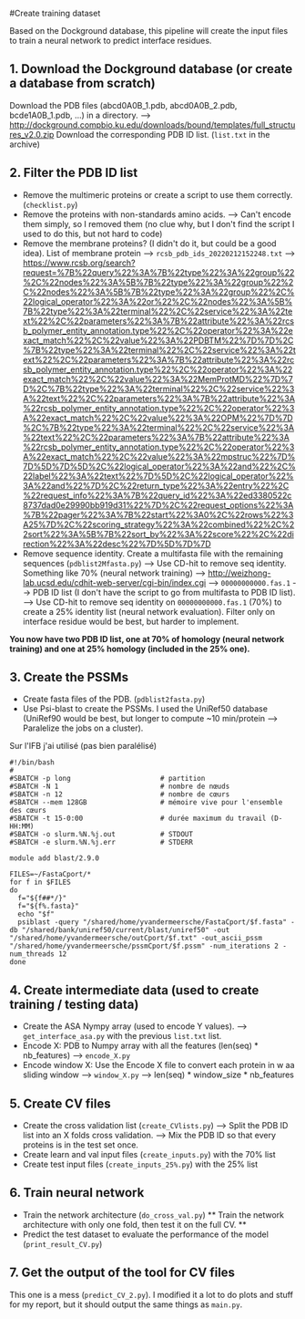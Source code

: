 #Create training dataset

Based on the Dockground database, this pipeline will create the input files to
train a neural network to predict interface residues.

## 1. Download the Dockground database (or create a database from scratch)
Download the PDB files (abcd0A0B_1.pdb, abcd0A0B_2.pdb, bcde1A0B_1.pdb, ...) in a directory.
--> http://dockground.compbio.ku.edu/downloads/bound/templates/full_structures_v2.0.zip
Download the corresponding PDB ID list. (`list.txt` in the archive)

## 2. Filter the PDB ID list
- Remove the multimeric proteins or create a script to use them correctly. (`checklist.py`)
- Remove the proteins with non-standards amino acids. --> Can't encode them simply, so I removed them (no clue why, but I don't find the script I used to do this, but not hard to code)
- Remove the membrane proteins? (I didn't do it, but could be a good idea). List of membrane protein --> `rcsb_pdb_ids_20220212152248.txt` -->  
https://www.rcsb.org/search?request=%7B%22query%22%3A%7B%22type%22%3A%22group%22%2C%22nodes%22%3A%5B%7B%22type%22%3A%22group%22%2C%22nodes%22%3A%5B%7B%22type%22%3A%22group%22%2C%22logical_operator%22%3A%22or%22%2C%22nodes%22%3A%5B%7B%22type%22%3A%22terminal%22%2C%22service%22%3A%22text%22%2C%22parameters%22%3A%7B%22attribute%22%3A%22rcsb_polymer_entity_annotation.type%22%2C%22operator%22%3A%22exact_match%22%2C%22value%22%3A%22PDBTM%22%7D%7D%2C%7B%22type%22%3A%22terminal%22%2C%22service%22%3A%22text%22%2C%22parameters%22%3A%7B%22attribute%22%3A%22rcsb_polymer_entity_annotation.type%22%2C%22operator%22%3A%22exact_match%22%2C%22value%22%3A%22MemProtMD%22%7D%7D%2C%7B%22type%22%3A%22terminal%22%2C%22service%22%3A%22text%22%2C%22parameters%22%3A%7B%22attribute%22%3A%22rcsb_polymer_entity_annotation.type%22%2C%22operator%22%3A%22exact_match%22%2C%22value%22%3A%22OPM%22%7D%7D%2C%7B%22type%22%3A%22terminal%22%2C%22service%22%3A%22text%22%2C%22parameters%22%3A%7B%22attribute%22%3A%22rcsb_polymer_entity_annotation.type%22%2C%22operator%22%3A%22exact_match%22%2C%22value%22%3A%22mpstruc%22%7D%7D%5D%7D%5D%2C%22logical_operator%22%3A%22and%22%2C%22label%22%3A%22text%22%7D%5D%2C%22logical_operator%22%3A%22and%22%7D%2C%22return_type%22%3A%22entry%22%2C%22request_info%22%3A%7B%22query_id%22%3A%22ed3380522c8737dad0e29990bb919d31%22%7D%2C%22request_options%22%3A%7B%22pager%22%3A%7B%22start%22%3A0%2C%22rows%22%3A25%7D%2C%22scoring_strategy%22%3A%22combined%22%2C%22sort%22%3A%5B%7B%22sort_by%22%3A%22score%22%2C%22direction%22%3A%22desc%22%7D%5D%7D%7D
- Remove sequence identity. Create a multifasta file with the remaining sequences (`pdblist2Mfasta.py`)
--> Use CD-hit to remove seq identity. Something like 70% (neural network training) --> http://weizhong-lab.ucsd.edu/cdhit-web-server/cgi-bin/index.cgi
--> `00000000000.fas.1` --> PDB ID list (I don't have the script to go from multifasta to PDB ID list).
--> Use CD-hit to remove seq identity on `00000000000.fas.1` (70%) to create a 25% identity list (neural network evaluation). Filter only on interface residue would be best, but harder to implement.

**You now have two PDB ID list, one at 70% of homology (neural network training) and one at 25% homology (included in the 25% one).**

## 3. Create the PSSMs
- Create fasta files of the PDB. (`pdblist2fasta.py`)
- Use Psi-blast to create the PSSMs. I used the UniRef50 database (UniRef90 would be best, but longer to compute ~10 min/protein --> Paralelize the jobs on a cluster).

Sur l'IFB j'ai utilisé (pas bien paralélisé)
```
#!/bin/bash
#
#SBATCH -p long                      # partition
#SBATCH -N 1                         # nombre de nœuds
#SBATCH -n 12                        # nombre de cœurs
#SBATCH --mem 128GB                  # mémoire vive pour l'ensemble des cœurs
#SBATCH -t 15-0:00                   # durée maximum du travail (D-HH:MM)
#SBATCH -o slurm.%N.%j.out           # STDOUT
#SBATCH -e slurm.%N.%j.err           # STDERR

module add blast/2.9.0

FILES=~/FastaCport/*
for f in $FILES
do
  f="${f##*/}"
  f="${f%.fasta}"
  echo "$f"
  psiblast -query "/shared/home/yvandermeersche/FastaCport/$f.fasta" -db "/shared/bank/uniref50/current/blast/uniref50" -out "/shared/home/yvandermeersche/outCport/$f.txt" -out_ascii_pssm "/shared/home/yvandermeersche/pssmCport/$f.pssm" -num_iterations 2 -num_threads 12
done
```

## 4. Create intermediate data (used to create training / testing data)

- Create the ASA Nympy array (used to encode Y values). --> `get_interface_asa.py` with the previous  `list.txt` list.
- Encode X: PDB to Numpy array with all the features (len(seq) * nb_features) --> `encode_X.py`
- Encode window X: Use the Encode X file to convert each protein in w aa sliding window --> `window_X.py` --> len(seq) * window_size * nb_features

## 5. Create CV files
- Create the cross validation list (`create_CVlists.py`) --> Split the PDB ID list into an X folds cross validation. --> Mix the PDB ID so that every proteins is in the test set once.
- Create learn and val input files (`create_inputs.py`) with the 70% list
- Create test input files (`create_inputs_25%.py`) with the 25% list


## 6. Train neural network
- Train the network architecture (`do_cross_val.py`)
** Train the network architecture with only one fold, then test it on the full CV. **
- Predict the test dataset to evaluate the performance of the model (`print_result_CV.py`)

## 7. Get the output of the tool for CV files
This one is a mess (`predict_CV_2.py`). I modified it a lot to do plots and stuff for my report, but it should output the same things as `main.py`.

